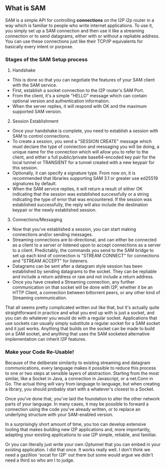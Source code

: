 What is SAM
-----------

SAM is a simple API for controlling **connections** on the I2P i2p router in a
way which is familiar to people who write internet applications. To use it, you
simply set up a SAM connection and then use it like a streaming connection or
to send datagrams, either with or without a repliable address. You can use these
connections just like their TCP/IP equivalents for basically every intent or
purpose.

### Stages of the SAM Setup process

 1. Handshake
  - This is done so that you can negotiate the features of your SAM client with
  the SAM service.
  - First, establish a socket connection to the I2P router's SAM Port.
  - From the client, it's a simple "HELLO" message which can contain optional
  version and authentication information.
  - When the server replies, it will respond with OK and the maximum supported
  SAM version.
 2. Session Establishment
  - Once your handshake is complete, you need to establish a session with SAM
  to control connections.
  - To create a session, you send a "SESSION CREATE" message which must declare
  the type of connection and messaging you will be doing, a unique name for
  the connection which will allow you to refer to the client, and either a full
  public/private base64-encoded key pair for the local tunnel or TRANSIENT for
  a tunnel created with a new keypair for this session.
  - Optionally, it can specify a signature type. From now on, it is recommended
  that libraries supporting SAM 3.1 or greater use ed25519 signatures by
  default.
  - When the SAM service replies, it will return a result of either OK
  indicating that the session was established successfully or a string
  indicating the type of error that was encountered. If the session was
  established successfully, the reply will also include the destination keypair
  or the newly established session.
 3. Connections/Messaging
  - Now that you've established a session, you can start making connections
  and/or sending messages.
  - Streaming connections are bi-directional, and can either be connected as
  a client to a server or listened upon to accept connections as a server to a
  client. Predictably, the commands you send to the SAM bridge to set up each
  kind of connection is "STREAM CONNECT" for connections and "STREAM ACCEPT"
  for listeners.
  - Datagrams can be sent after a datagram style session has been established
  by sending datagrams to the socket. They can be repliable and include a return
  address or raw and not include a return address.
  - Once you have created a Streaming connection, any further communication on
  that socket  will be done with I2P, whether it be an HTTP Client, a connection
  between bittorrent peers, or any other kind of Streaming communication.

That all seems pretty complicated written out like that, but it's actually quite
straightforward in practice and what you end up with is just a socket, and you
can do whatever you would do with a regular socket. Applications that use
sockets can usually simply substitute a regular socket for a SAM socket and it
just works. Anything that builds on the socket can be made to build on a SAM
socket, and anything that uses the SAM socketed alternative implementation can
inherit I2P features.

### Make your Code Re-Usable!

Because of the deliberate similarity to existing streaming and datagram
communications, every language makes it possible to reduce this process to one
or two steps at sensible layers of abstraction. Starting from the most similar,
like a Socket in Java, a connection in Javascript, or a net.Conn in Go. The
actual thing will vary from language to language, but when creating a library,
you should probably start with a whatever's closest to a Socket.

Once you've done that, you've laid the foundation to alter the other network
parts of your language. In many cases, it may be possible to forward a
connection using the code you've already written, or to replace an underlying
structure with your SAM-enabled version.

In a surprisingly short amount of time, you too can develop extensive tooling
that makes building new I2P applications and, more importantly, adapting your
existing applications to use I2P simple, reliable, and familiar.

Or you can literally just write your own i2ptunnel that you can embed in your
existing application. I did that once. It works really well. I don't think we
need a gazillion 'socat for I2P' out there but some would argue we didn't need
a third so who am I to judge.
